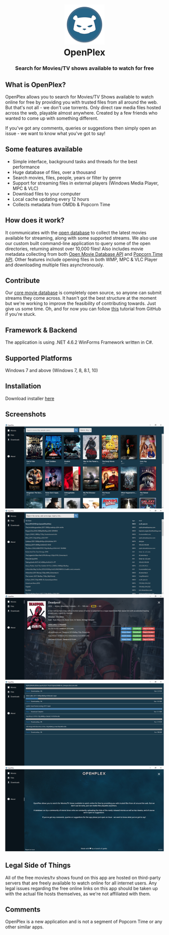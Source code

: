 <h1 align="center">
  <img src="/images/openplex-logo.png" height="128" width="128" alt="Logo" />
  <br />
  OpenPlex
</h1>

<h3 align="center">Search for Movies/TV shows available to watch for free</h3>

<div align="center">
</div>

## What is OpenPlex?
OpenPlex allows you to search for Movies/TV Shows available to watch online for free by providing you with trusted files from all around the web. But that's not all - we don't use torrents. Only direct raw media files hosted across the web, playable almost anywhere. Created by a few friends who wanted to come up with something different.

If you've got any comments, queries or suggestions then simply open an issue - we want to know what you've got to say!

## Some features available
- Simple interface, background tasks and threads for the best performance
- Huge database of files, over a thousand
- Search movies, files, people, years or filter by genre
- Support for streaming files in external players (Windows Media Player, MPC & VLC)
- Download files to your computer
- Local cache updating every 12 hours
- Collects metadata from OMDb & Popcorn Time

## How does it work?
It communicates with the [open database](https://github.com/invu/openplex-app/blob/master/assets/open-movies.txt) to collect the latest movies available for streaming, along with some supported streams. We also use our custom built command-line application to query some of the open directories, returning almost over 10,000 files! Also includes movie metadata collecting from both [Open Movie Database API](https://omdbapi.com) and [Popcorn Time API](https://popcorntime.sh). Other features include opening files in both WMP, MPC & VLC Player and downloading multiple files asynchronously. 

## Contribute
Our [core movie database](https://github.com/invu/openplex-app/blob/master/assets/open-movies-db.txt) is completely open source, so anyone can submit streams they come across. It hasn't got the best structure at the moment but we're working to improve the feasibility of contributing towards. Just give us some time. Oh, and for now you can follow [this](https://help.github.com/articles/editing-files-in-another-user-s-repository/) tutorial from GitHub if you're stuck.

## Framework & Backend
The application is using .NET 4.6.2 WinForms Framework written in C#.

## Supported Platforms
Windows 7 and above (Windows 7, 8, 8.1, 10)

## Installation
Download installer [here](https://github.com/invu/openplex-app/releases/download/0.2.0.3/OpenPlexInstaller.exe)

## Screenshots
<img src="/screenshots/movies.png" />
<img src="/screenshots/files.png" />
<img src="/screenshots/movie details.png" />
<img src="/screenshots/downloads.png" />
<img src="/screenshots/about.png" />

## Legal Side of Things
All of the free movies/tv shows found on this app are hosted on third-party servers that are freely available to watch online for all internet users. Any legal issues regarding the free online links on this app should be taken up with the actual file hosts themselves, as we're not affiliated with them.

## Comments
OpenPlex is a new application and is not a segment of Popcorn Time or any other similar apps.
